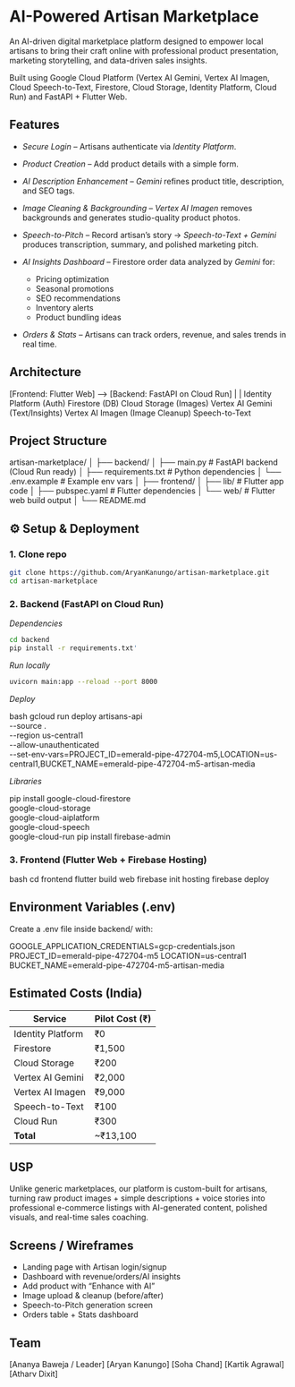 #  AI-Powered Artisan Marketplace

An AI-driven digital marketplace platform designed to empower local artisans to bring their craft online with professional product presentation, marketing storytelling, and data-driven sales insights.

Built using Google Cloud Platform (Vertex AI Gemini, Vertex AI Imagen, Cloud Speech-to-Text, Firestore, Cloud Storage, Identity Platform, Cloud Run) and FastAPI + Flutter Web.


## Features

* *Secure Login* – Artisans authenticate via *Identity Platform*.
* *Product Creation* – Add product details with a simple form.
* *AI Description Enhancement* – *Gemini* refines product title, description, and SEO tags.
* *Image Cleaning & Backgrounding* – *Vertex AI Imagen* removes backgrounds and generates studio-quality product photos.
* *Speech-to-Pitch* – Record artisan’s story → *Speech-to-Text + Gemini* produces transcription, summary, and polished marketing pitch.
* *AI Insights Dashboard* – Firestore order data analyzed by *Gemini* for:

  * Pricing optimization
  * Seasonal promotions
  * SEO recommendations
  * Inventory alerts
  * Product bundling ideas
* *Orders & Stats* – Artisans can track orders, revenue, and sales trends in real time.



##  Architecture


[Frontend: Flutter Web]  -->  [Backend: FastAPI on Cloud Run]
         |                               |
   Identity Platform (Auth)        Firestore (DB)
                                   Cloud Storage (Images)
                                   Vertex AI Gemini (Text/Insights)
                                   Vertex AI Imagen (Image Cleanup)
                                   Speech-to-Text




##  Project Structure


artisan-marketplace/
│
├── backend/
│   ├── main.py                # FastAPI backend (Cloud Run ready)
│   ├── requirements.txt       # Python dependencies
│   └── .env.example           # Example env vars
│
├── frontend/
│   ├── lib/                   # Flutter app code
│   ├── pubspec.yaml           # Flutter dependencies
│   └── web/                   # Flutter web build output
│
└── README.md




## ⚙ Setup & Deployment

### 1. Clone repo

```bash
git clone https://github.com/AryanKanungo/artisan-marketplace.git
cd artisan-marketplace
```


### 2. Backend (FastAPI on Cloud Run)

*Dependencies*

```bash	
cd backend
pip install -r requirements.txt'
```


*Run locally*

```bash
uvicorn main:app --reload --port 8000
```


*Deploy*

bash
gcloud run deploy artisans-api \
  --source . \
  --region us-central1 \
  --allow-unauthenticated \
  --set-env-vars=PROJECT_ID=emerald-pipe-472704-m5,LOCATION=us-central1,BUCKET_NAME=emerald-pipe-472704-m5-artisan-media

*Libraries*

pip install google-cloud-firestore \
            google-cloud-storage \
            google-cloud-aiplatform \
            google-cloud-speech \
            google-cloud-run
pip install firebase-admin



### 3. Frontend (Flutter Web + Firebase Hosting)

bash
cd frontend
flutter build web
firebase init hosting
firebase deploy




##  Environment Variables (.env)

Create a .env file inside backend/ with:


GOOGLE_APPLICATION_CREDENTIALS=gcp-credentials.json
PROJECT_ID=emerald-pipe-472704-m5
LOCATION=us-central1
BUCKET_NAME=emerald-pipe-472704-m5-artisan-media



##  Estimated Costs (India)
| Service           | Pilot Cost (₹) |
| ----------------- | -------------- |
| Identity Platform | ₹0             |
| Firestore         | ₹1,500         |
| Cloud Storage     | ₹200           |
| Vertex AI Gemini  | ₹2,000         |
| Vertex AI Imagen  | ₹9,000         |
| Speech-to-Text    | ₹100           |
| Cloud Run         | ₹300           |
| **Total**         | \~₹13,100      |




##  USP

Unlike generic marketplaces, our platform is custom-built for artisans, turning raw product images + simple descriptions + voice stories into professional e-commerce listings with AI-generated content, polished visuals, and real-time sales coaching.



##  Screens / Wireframes

* Landing page with Artisan login/signup
* Dashboard with revenue/orders/AI insights
* Add product with “Enhance with AI”
* Image upload & cleanup (before/after)
* Speech-to-Pitch generation screen
* Orders table + Stats dashboard



##  Team

[Ananya Baweja / Leader]
[Aryan Kanungo]
[Soha Chand]
[Kartik Agrawal]
[Atharv Dixit]
